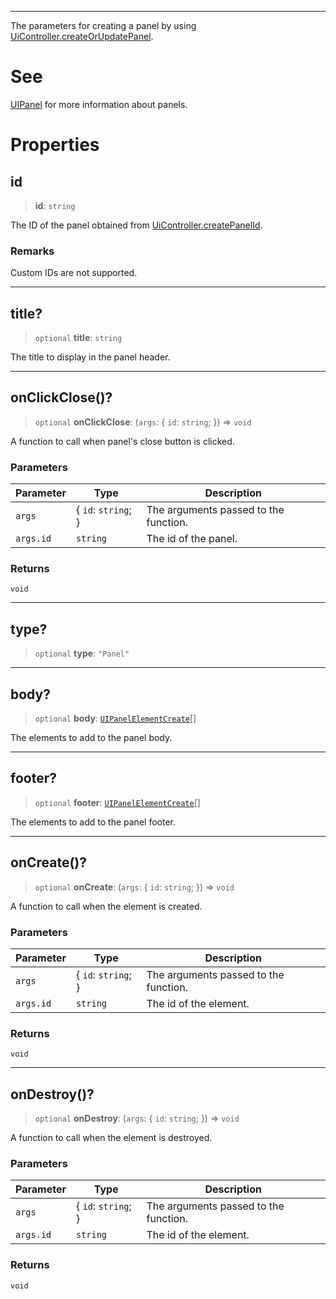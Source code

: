 ***

The parameters for creating a panel by using [UiController.createOrUpdatePanel](UiController.md#createorupdatepanel).

# See

[UIPanel](UIPanel.md) for more information about panels.

# Properties

## id

> **id**: `string`

The ID of the panel obtained from [UiController.createPanelId](UiController.md#createpanelid).

### Remarks

Custom IDs are not supported.

***

## title?

> `optional` **title**: `string`

The title to display in the panel header.

***

## onClickClose()?

> `optional` **onClickClose**: (`args`: \{ `id`: `string`; }) => `void`

A function to call when panel's close button is clicked.

### Parameters

| Parameter | Type                 | Description                           |
| --------- | -------------------- | ------------------------------------- |
| `args`    | \{ `id`: `string`; } | The arguments passed to the function. |
| `args.id` | `string`             | The id of the panel.                  |

### Returns

`void`

***

## type?

> `optional` **type**: `"Panel"`

***

## body?

> `optional` **body**: [`UIPanelElementCreate`](UIPanelElementCreate.md)\[]

The elements to add to the panel body.

***

## footer?

> `optional` **footer**: [`UIPanelElementCreate`](UIPanelElementCreate.md)\[]

The elements to add to the panel footer.

***

## onCreate()?

> `optional` **onCreate**: (`args`: \{ `id`: `string`; }) => `void`

A function to call when the element is created.

### Parameters

| Parameter | Type                 | Description                           |
| --------- | -------------------- | ------------------------------------- |
| `args`    | \{ `id`: `string`; } | The arguments passed to the function. |
| `args.id` | `string`             | The id of the element.                |

### Returns

`void`

***

## onDestroy()?

> `optional` **onDestroy**: (`args`: \{ `id`: `string`; }) => `void`

A function to call when the element is destroyed.

### Parameters

| Parameter | Type                 | Description                           |
| --------- | -------------------- | ------------------------------------- |
| `args`    | \{ `id`: `string`; } | The arguments passed to the function. |
| `args.id` | `string`             | The id of the element.                |

### Returns

`void`
